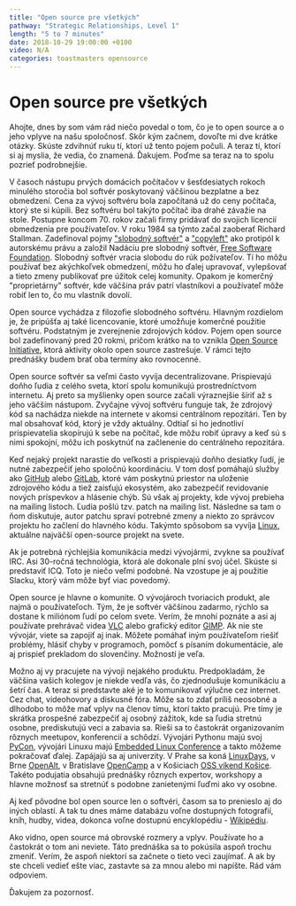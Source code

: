 ```yaml
---
title: "Open source pre všetkých"
pathway: "Strategic Relationships, Level 1"
length: "5 to 7 minutes"
date: 2018-10-29 19:00:00 +0100
video: N/A
categories: toastmasters opensource
---
```


# Open source pre všetkých
Ahojte,
dnes by som vám rád niečo povedal o tom, čo je to open source a o jeho vplyve na našu spoločnosť. Skôr kým začnem, dovoľte mi dve krátke otázky. Skúste zdvihnúť ruku tí, ktorí už tento pojem počuli. A teraz tí, ktorí si aj myslia, že vedia, čo znamená. Ďakujem. Poďme sa teraz na to spolu pozrieť podrobnejšie.

V časoch nástupu prvých domácich počítačov v šesťdesiatych rokoch minulého storočia bol softvér poskytovaný väčšinou bezplatne a bez obmedzení. Cena za vývoj softvéru bola započítaná už do ceny počítača, ktorý ste si kúpili. Bez softvéru bol takýto počítač iba drahé závažie na stole. Postupne koncom 70. rokov začali firmy pridávať do svojich licencií obmedzenia pre používateľov. V roku 1984 sa týmto začal zaoberať Richard Stallman. Zadefinoval pojmy ["slobodný softvér"][gnu-philosophy] a ["copyleft"][copyleft] ako protipól k autorskému právu a založil Nadáciu pre slobodný softvér, [Free Software Foundation][free-software-foundation]. Slobodný softvér vracia slobodu do rúk požívateľov. Tí ho môžu používať bez akýchkoľvek obmedzení, môžu ho ďalej upravovať, vylepšovať a tieto zmeny publikovať pre úžitok celej komunity. Opakom je komerčný "proprietárny" softvér, kde väčšina práv patrí vlastníkovi a používateľ môže robiť len to, čo mu vlastník dovolí.

Open source vychádza z filozofie slobodného softvéru. Hlavným rozdielom je, že pripúšťa aj také licencovanie, ktoré umožňuje komerčné použitie softvéru. Podstatným je zverejnenie zdrojových kódov. Pojem open source bol zadefinovaný pred 20 rokmi, pričom krátko na to vznikla [Open Source Initiative][open-source-initiative], ktorá aktivity okolo open source zastrešuje. V rámci tejto prednášky budem brať oba termíny ako rovnocenné.

Open source softvér sa veľmi často vyvíja decentralizovane. Prispievajú doňho ľudia z celého sveta, ktorí spolu komunikujú prostredníctvom internetu. Aj preto sa myšlienky open source začali výraznejšie šíriť až s jeho väčším nástupom. Zvyčajne vývoj softvéru funguje tak, že zdrojový kód sa nachádza niekde na internete v akomsi centrálnom repozitári. Ten by mal obsahovať kód, ktorý je vždy aktuálny. Odtiaľ si ho jednotliví prispievatelia skopírujú k sebe na počítač, kde môžu robiť úpravy a keď sú s nimi spokojní, môžu ich poskytnúť na začlenenie do centrálneho repozitára.

Keď nejaký projekt narastie do veľkosti a prispievajú doňho desiatky ľudí, je nutné zabezpečiť jeho spoločnú koordináciu. V tom dosť pomáhajú služby ako [GitHub][github] alebo [GitLab][gitlab], ktoré vám poskytnú priestor na uloženie zdrojového kódu a tiež zaisťujú ekosystém, ako zabezpečiť revidovanie nových príspevkov a hlásenie chýb. Sú však aj projekty, kde vývoj prebieha na mailing listoch. Ľudia pošlú tzv. patch na mailing list. Následne sa tam o ňom diskutuje, autor patchu spraví potrebné zmeny a niekto zo správcov projektu ho začlení do hlavného kódu. Takýmto spôsobom sa vyvíja [Linux][linux], aktuálne najväčší open-source projekt na svete.

Ak je potrebná rýchlejšia komunikácia medzi vývojármi, zvykne sa používať IRC. Asi 30-ročná technológia, ktorá ale dokonale plní svoj účel. Skúste si predstaviť ICQ. Toto je niečo veľmi podobné. Na vzostupe je aj použitie Slacku, ktorý vám môže byť viac povedomý.

Open source je hlavne o komunite. O vývojároch tvoriacich produkt, ale najmä o používateľoch. Tým, že je softvér väčšinou zadarmo, rýchlo sa dostane k miliónom ľudí po celom svete. Verím, že mnohí poznáte a asi aj používate prehrávač videa [VLC][vlc] alebo grafický editor [GIMP][gimp]. Ak nie ste vývojár, viete sa zapojiť aj inak. Môžete pomáhať iným používateľom riešiť problémy, hlásiť chyby v programoch, pomôcť s písaním dokumentácie, ale aj prispieť prekladom do slovenčiny. Možností je veľa.

Možno aj vy pracujete na vývoji nejakého produktu. Predpokladám, že väčšina vašich kolegov je niekde vedľa vás, čo zjednodušuje komunikáciu a šetrí čas. A teraz si predstavte aké je to komunikovať výlučne cez internet. Cez chat, videohovory a diskusné fóra. Môže sa to zdať príliš neosobné a dlhodobo to môže mať vplyv na členov tímu, ktorí takto pracujú. Pre tímy je skrátka prospešné zabezpečiť aj osobný zážitok, kde sa ľudia stretnú osobne, prediskutujú veci a zabavia sa. Rieši sa to častokrát organizovaním rôznych meetupov, konferencií a schôdzí. Vývojári Pythonu majú svoj [PyCon][pycon], vývojári Linuxu majú [Embedded Linux Conference][embedded-linux-conf] a takto môžeme pokračovať ďalej. Zapájajú sa aj univerzity. V Prahe sa koná [LinuxDays][linuxdays], v Brne [OpenAlt], v Bratislave [OpenCamp][opencamp] a v Košiciach [OSS víkend Košice][oss-vikend-ke]. Takéto podujatia obsahujú prednášky rôznych expertov, workshopy a hlavne možnosť sa stretnúť s podobne zanietenými ľuďmi ako vy osobne.

Aj keď pôvodne bol open source len o softvéri, časom sa to prenieslo aj do iných oblastí. A tak tu dnes máme databázu voľne dostupných fotografií, kníh, hudby, videa, dokonca voľne dostupnú encyklopédiu - [Wikipédiu][wikipedia].

Ako vidno, open source má obrovské rozmery a vplyv. Používate ho a častokrát o tom ani neviete. Táto prednáška sa to pokúsila aspoň trochu zmeniť. Verím, že aspoň niektorí sa začnete o tieto veci zaujímať. A ak by ste chceli vedieť ešte viac, zastavte sa za mnou alebo mi napíšte. Rád vám odpoviem.

Ďakujem za pozornosť.

[//]: # (Used references)
[gnu-philosophy]: https://www.gnu.org/philosophy/free-sw.sk.html
[free-software-foundation]: https://www.fsf.org/
[copyleft]: https://www.gnu.org/licenses/copyleft.html
[open-source-initiative]: https://opensource.org/
[github]: https://github.com/
[gitlab]: https://about.gitlab.com/
[linux]: https://www.linux.org/
[vlc]: https://www.videolan.org/index.sk.html
[gimp]: https://www.gimp.org/
[pycon]: https://2018.pycon.sk/en/index.html
[embedded-linux-conf]: http://www.embeddedlinuxconference.com/
[linuxdays]: https://www.linuxdays.cz/2018/
[openalt]: https://openalt.cz/2018/
[opencamp]: https://opencamp.sk/
[oss-vikend-ke]: http://ossvikend.sk/
[wikipedia]: https://sk.wikipedia.org/wiki/Hlavn%C3%A1_str%C3%A1nka